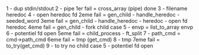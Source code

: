 1 - dup stdin/stdout
2 - pipe
1er fail = cross_array (pipe) done
	3 - filename heredoc
	4 - open heredoc fd
		2eme fail = gen_child - handle_heredoc - seeded_word
		3eme fail = gen_child - handle_heredoc - heredoc - open fd heredoc
		4eme fail = gen_child - fork
	child case
		5 - envp = list_to_array envp
		6 - potentiel fd open
		5eme fail = child_process - ft_split
		7 - path_cmd = cmd->path_cmd
			6eme fail = tmp (get_cmd)
			8 - tmp
			7eme fail = to_try(get_cmd)
			9 - to try
	no child case
		5 - potentiel fd open
		

	